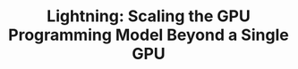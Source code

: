 ---
authors: S. Heldens, P. Hijma, B. van Werkhoven, J. Maassen, R. V. van Nieuwpoort
title: "Lightning: Scaling the GPU Programming Model Beyond a Single GPU"
journal: "International Parallel and Distributed Processing Symposium (IPDPS)"
year: 2022
---
